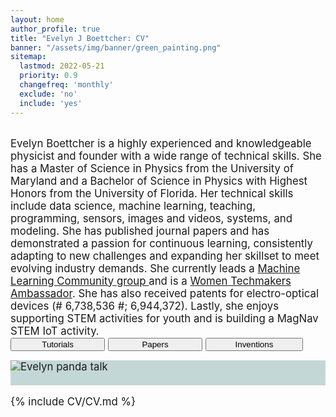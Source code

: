 ```yaml
---
layout: home
author_profile: true
title: "Evelyn J Boettcher: CV"
banner: "/assets/img/banner/green_painting.png"
sitemap:
  lastmod: 2022-05-21
  priority: 0.9
  changefreq: 'monthly'
  exclude: 'no'
  include: 'yes'
---
```


<meta name="twitter:card" content="summary" />
<meta name="twitter:site" content="@didactex" />
<meta name="twitter:creator" content="@didactex" />
<meta property="og:url" content="https://ejboettcher.github.io/evelyn_j_boettcher_cv/" />
<meta property="og:title" content="Evelyn J Boettcher: CV" />
<meta property="og:description" content="Evelyn J. Boettcher resume" />
<meta property="og:image" content="https://ejboettcher.github.io/evelyn_j_boettcher_cv/assets/img/logos/dayton_gearfilled_bike.png" />


<br>
<div class="content-new-info">
<div class="square">
    <big>Evelyn Boettcher is a highly experienced and knowledgeable physicist and founder with a wide range of technical skills. She has a Master of Science in Physics from the University of Maryland and a Bachelor of Science in Physics with Highest Honors from the University of Florida. Her technical skills include data science, machine learning, teaching, programming, sensors, images and videos, systems, and modeling. She has published  journal papers and has demonstrated a passion for continuous learning, consistently adapting to new challenges and expanding her skillset to meet evolving industry demands. She currently leads a <a href="https://www.meetup.com/gem-city-tech/events/286718391/">Machine Learning Community group </a> and is a  <a href="https://developers.google.com/womentechmakers/ambassadors"> Women Techmakers Ambassador</a>.  She has also received patents for electro-optical devices (# 6,738,536 #; 6,944,372).  Lastly, she enjoys supporting STEM activities for youth and is building a MagNav STEM IoT activity.
     
</div>
</div>
<section id="index-work" style="padding-bottom:15px">
<div style="width:100%">
  <div class="btn-group" style="width:100%">
        <button onclick="location.href='{{ site.baseurl }}/tutorials';" style="width:30%">Tutorials</button>
        <button onclick="location.href='{{ site.baseurl }}/publications';" style="width:30%">Papers</button>
        <button onclick="location.href='{{ site.baseurl }}/inventions';" style=" width:31%">Inventions</button>
  </div>
</div>
</section>
<section id="portfolio-work" style="background-color: #c4d7d7; padding-bottom:20px; padding-top:20px width:100%">
    <div class="content-new-streams">
        <img src="{{ site.baseurl }}/assets/img/index/evelyn_pandas_talk.jpeg" alt="Evelyn panda talk">
   </div>
</section>

{% include CV/CV.md %}
